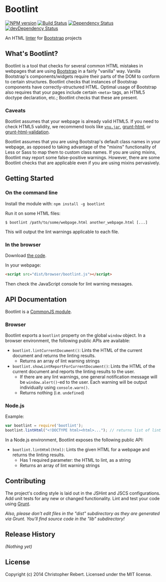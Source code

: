 # Bootlint
[![NPM version](https://badge.fury.io/js/bootlint.svg)](http://badge.fury.io/js/bootlint)
[![Build Status](https://travis-ci.org/twbs/bootlint.svg?branch=master)](https://travis-ci.org/twbs/bootlint)
[![Dependency Status](https://david-dm.org/twbs/bootlint.svg)](https://david-dm.org/twbs/bootlint)
[![devDependency Status](https://david-dm.org/twbs/bootlint/dev-status.svg)](https://david-dm.org/twbs/bootlint#info=devDependencies)

An HTML [linter](http://en.wikipedia.org/wiki/Lint_(software)) for [Bootstrap](http://getbootstrap.com) projects

## What's Bootlint?
Bootlint is a tool that checks for several common HTML mistakes in webpages that are using [Bootstrap](http://getbootstrap.com) in a fairly "vanilla" way. Vanilla Bootstrap's components/widgets require their parts of the DOM to conform to certain structures. Bootlint checks that instances of Bootstrap components have correctly-structured HTML. Optimal usage of Bootstrap also requires that your pages include certain `<meta>` tags, an HTML5 doctype declaration, etc.; Bootlint checks that these are present.

### Caveats
Bootlint assumes that your webpage is already valid HTML5. If you need to check HTML5 validity, we recommend tools like [`vnu.jar`](https://github.com/validator/validator.github.io), [grunt-html](https://www.npmjs.org/package/grunt-html), or [grunt-html-validation](https://www.npmjs.org/package/grunt-html-validation).

Bootlint assumes that you are using Bootstrap's default class names in your webpage, as opposed to taking advantage of the "mixins" functionality of Less or Sass to map them to custom class names. If you are using mixins, Bootlint may report some false-positive warnings. However, there are some Bootlint checks that are applicable even if you are using mixins pervasively.

## Getting Started
### On the command line
Install the module with: `npm install -g bootlint`

Run it on some HTML files:
```
$ bootlint /path/to/some/webpage.html another_webpage.html [...]
```

This will output the lint warnings applicable to each file.

### In the browser
Download [the code](https://raw.github.com/twbs/bootlint/master/dist/browser/bootlint.js).

In your webpage:

```html
<script src="dist/browser/bootlint.js"></script>
```

Then check the JavaScript console for lint warning messages.

## API Documentation
Bootlint is a [CommonJS module](http://wiki.commonjs.org/wiki/Modules/1.1).

### Browser
Bootlint exports a `bootlint` property on the global `window` object.
In a browser environment, the following public APIs are available:

* `bootlint.lintCurrentDocument()`: Lints the HTML of the current document and returns the linting results.
  * Returns an array of lint warning strings
* `bootlint.showLintReportForCurrentDocument()`: Lints the HTML of the current document and reports the linting results to the user.
  * If there are any lint warnings, one general notification message will be `window.alert()`-ed to the user. Each warning will be output individually using `console.warn()`.
  * Returns nothing (i.e. `undefined`)

### Node.js

Example:

```javascript
var bootlint = require('bootlint');
bootlint.lintHtml("<!DOCTYPE html><html>..."); // returns list of lint warning messages
```

In a Node.js environment, Bootlint exposes the following public API:

* `bootlint.lintHtml(html)`: Lints the given HTML for a webpage and returns the linting results.
  * Has 1 required parameter: the HTML to lint, as a string
  * Returns an array of lint warning strings

## Contributing
The project's coding style is laid out in the JSHint and JSCS configurations. Add unit tests for any new or changed functionality. Lint and test your code using [Grunt](http://gruntjs.com/).

_Also, please don't edit files in the "dist" subdirectory as they are generated via Grunt. You'll find source code in the "lib" subdirectory!_

## Release History
_(Nothing yet)_

## License

Copyright (c) 2014 Christopher Rebert. Licensed under the MIT license.
